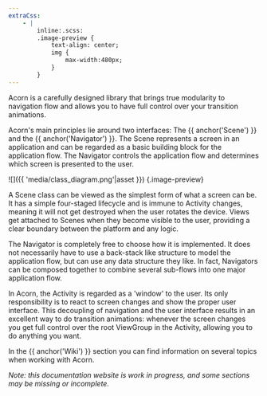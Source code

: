 ```yaml
---
extraCss:
    - |
        inline:.scss:
        .image-preview {
            text-align: center; 
            img {
                max-width:480px;
            }    
        }
---
```


Acorn is a carefully designed library that brings true modularity to 
navigation flow and allows you to have full control over your transition
animations.

Acorn's main principles lie around two interfaces: The 
{{ anchor('Scene') }} and the {{ anchor('Navigator') }}.
The Scene represents a screen in an application and can be regarded 
as a basic building block for the application flow.
The Navigator controls the application flow and determines which screen
is presented to the user.

![]({{ 'media/class_diagram.png'|asset }})
{.image-preview}

A Scene class can be viewed as the simplest form of what a screen can be.
It has a simple four-staged lifecycle and is immune to Activity changes,
meaning it will not get destroyed when the user rotates the device.
Views get attached to Scenes when they become visible to the user, providing a
clear boundary between the platform and any logic.


The Navigator is completely free to choose how it is implemented.
It does not necessarily have to use a back-stack like structure to model the 
application flow, but can use any data structure they like.
In fact, Navigators can be composed together to combine several sub-flows
into one major application flow.

In Acorn, the Activity is regarded as a 'window' to the user.
Its only responsibility is to react to screen changes and show the proper
user interface. 
This decoupling of navigation and the user interface results in an excellent
way to do transition animations: whenever the screen changes you get full
control over the root ViewGroup in the Activity, allowing you to do anything
you want.

In the {{ anchor('Wiki') }} section you can find information on several topics 
when working with Acorn.

_Note: this documentation website is work in progress, and some sections may be
missing or incomplete._

